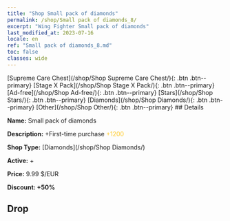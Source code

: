 ```yaml
---
title: "Shop Small pack of diamonds"
permalink: /shop/Small pack of diamonds_8/
excerpt: "Wing Fighter Small pack of diamonds"
last_modified_at: 2023-07-16
locale: en
ref: "Small pack of diamonds_8.md"
toc: false
classes: wide
---
```



  [Supreme Care Chest](/shop/Shop Supreme Care Chest/){: .btn .btn--primary}   [Stage X Pack](/shop/Shop Stage X Pack/){: .btn .btn--primary}   [Ad-free](/shop/Shop Ad-free/){: .btn .btn--primary}   [Stars](/shop/Shop Stars/){: .btn .btn--primary}   [Diamonds](/shop/Shop Diamonds/){: .btn .btn--primary}   [Other](/shop/Shop Other/){: .btn .btn--primary} ## Details

 **Name:** Small pack of diamonds 

 **Description:** +First-time purchase <span style="color: #FFC926">+1200</span><br/><span style="color: #ffffff;"></span>

 **Shop Type:** [Diamonds](/shop/Shop Diamonds/)

 **Active:** + 

 **Price:** 9.99 $/EUR 

 **Discount: +50%** 

## Drop


